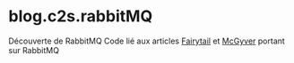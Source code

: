 # blog.c2s.rabbitMQ
Découverte de RabbitMQ
Code lié aux articles [Fairytail](https://agora.c2s-bouygues.com/post/rabbitmq-1-fairytail/) et [McGyver](https://agora.c2s-bouygues.com/post/rabbitmq-2-mcgyver/) portant sur RabbitMQ
